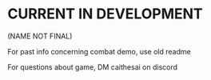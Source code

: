# CURRENT IN DEVELOPMENT

(NAME NOT FINAL)

For past info concerning combat demo,
use old readme

For questions about game, DM caithesai
on discord